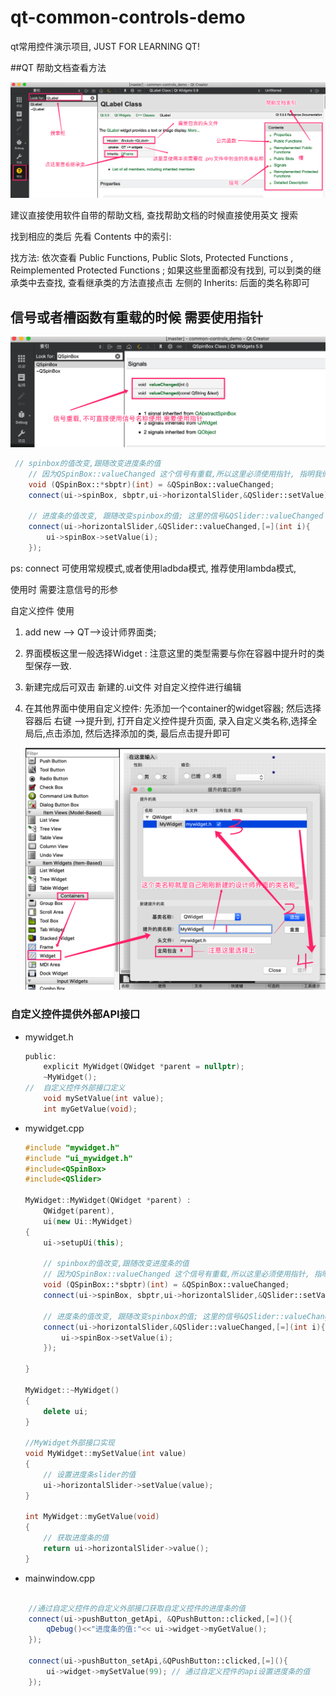 # qt-common-controls-demo
qt常用控件演示项目, JUST FOR LEARNING QT!



##QT 帮助文档查看方法

![](./docs/help1.png)

建议直接使用软件自带的帮助文档, 查找帮助文档的时候直接使用英文 搜索

找到相应的类后 先看  Contents 中的索引:

找方法: 依次查看 Public Functions, Public Slots, Protected Functions ,  Reimplemented Protected Functions ;  如果这些里面都没有找到, 可以到类的继承类中去查找,  查看继承类的方法直接点击 左侧的  Inherits: 后面的类名称即可





## 信号或者槽函数有重载的时候 需要使用指针

![](./docs/pointer_overload.png)

~~~cpp
 // spinbox的值改变,跟随改变进度条的值
    // 因为QSpinBox::valueChanged 这个信号有重载,所以这里必须使用指针, 指明我们要使用的是 void valueChanged(int i)
    void (QSpinBox::*sbptr)(int) = &QSpinBox::valueChanged;
    connect(ui->spinBox, sbptr,ui->horizontalSlider,&QSlider::setValue);

    // 进度条的值改变, 跟随改变spinbox的值; 这里的信号&QSlider::valueChanged 无重载,所以可以直接使用
    connect(ui->horizontalSlider,&QSlider::valueChanged,[=](int i){
        ui->spinBox->setValue(i);
    });

~~~

ps: connect 可使用常规模式,或者使用ladbda模式, 推荐使用lambda模式,

使用时 需要注意信号的形参



自定义控件 使用

1.   add new  --> QT-->设计师界面类;

2. 界面模板这里一般选择Widget :  注意这里的类型需要与你在容器中提升时的类型保存一致.

3. 新建完成后可双击 新建的.ui文件 对自定义控件进行编辑

4. 在其他界面中使用自定义控件:  先添加一个container的widget容器; 然后选择容器后  右键 -->提升到, 打开自定义控件提升页面, 录入自定义类名称,选择全局后,点击添加, 然后选择添加的类, 最后点击提升即可

   ![](./docs/diy_container.png)



### 自定义控件提供外部API接口

- mywidget.h

  ~~~mywidget.h
  public:
      explicit MyWidget(QWidget *parent = nullptr);
      ~MyWidget();
  //  自定义控件外部接口定义
      void mySetValue(int value);
      int myGetValue(void);
  
  
  ~~~

- mywidget.cpp


  ~~~mywidget.cpp
  #include "mywidget.h"
  #include "ui_mywidget.h"
  #include<QSpinBox>
  #include<QSlider>
  
  MyWidget::MyWidget(QWidget *parent) :
      QWidget(parent),
      ui(new Ui::MyWidget)
  {
      ui->setupUi(this);
  
      // spinbox的值改变,跟随改变进度条的值
      // 因为QSpinBox::valueChanged 这个信号有重载,所以这里必须使用指针, 指明我们要使用的是 void valueChanged(int i)
      void (QSpinBox::*sbptr)(int) = &QSpinBox::valueChanged;
      connect(ui->spinBox, sbptr,ui->horizontalSlider,&QSlider::setValue);
  
      // 进度条的值改变, 跟随改变spinbox的值; 这里的信号&QSlider::valueChanged 无重载,所以可以直接使用
      connect(ui->horizontalSlider,&QSlider::valueChanged,[=](int i){
          ui->spinBox->setValue(i);
      });
  
  }
  
  MyWidget::~MyWidget()
  {
      delete ui;
  }
  
  //MyWidget外部接口实现
  void MyWidget::mySetValue(int value)
  {
      // 设置进度条slider的值
      ui->horizontalSlider->setValue(value);
  }
  
  int MyWidget::myGetValue(void)
  {
      // 获取进度条的值
      return ui->horizontalSlider->value();
  }
  
  ~~~



- mainwindow.cpp

~~~mainwindow.cpp

    //通过自定义控件的自定义外部接口获取自定义控件的进度条的值
    connect(ui->pushButton_getApi, &QPushButton::clicked,[=](){
        qDebug()<<"进度条的值:"<< ui->widget->myGetValue();
    });

    connect(ui->pushButton_setApi,&QPushButton::clicked,[=](){
        ui->widget->mySetValue(99); // 通过自定义控件的api设置进度条的值
    });

~~~



















